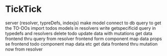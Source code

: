 # TickTick
server (resolver, typreDefs, indexjs)
make model
connect to db
query to get the TO-DOs
import todos models in resolvers
write getspecificid query in typedefs and resolvers
delete todo
update data with mutations
get data frontend thru query from resolver
frontend form component map data props se
frontend todo component map data etc
get data frontend thru mutation now from resolver